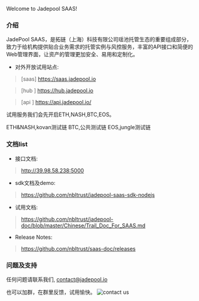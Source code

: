 Welcome to Jadepool SAAS!
### 介绍
JadePool SAAS，是拓链（上海）科技有限公司瑶池托管生态的重要组成部分，致力于给机构提供贴合业务需求的托管实例与风控服务，丰富的API接口和简便的Web管理界面，让资产的管理更加安全、易用和定制化。

- 对外开放试用站点:
> [saas]
> https://saas.jadepool.io

> [hub ]
> https://hub.jadepool.io

> [api  ]
> https://api.jadepool.io/

试用服务我们会先开启ETH,NASH,BTC,EOS。

ETH&NASH,kovan测试链
BTC,公共测试链
EOS,jungle测试链

### 文档list
- 接口文档:
> http://39.98.58.238:5000

- sdk文档及demo:
> https://github.com/nbltrust/jadepool-saas-sdk-nodejs

- 试用文档:
> https://github.com/nbltrust/jadepool-doc/blob/master/Chinese/Trail_Doc_For_SAAS.md

- Release Notes:
> https://github.com/nbltrust/saas-doc/releases


### 问题及支持

任何问题请联系我们, contact@jadepool.io

也可以加群，在群里反馈，试用愉快。
![contact us](https://ws4.sinaimg.cn/large/006tNc79gy1g40nfp311ij30iq0ibdgy.jpg)